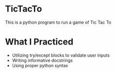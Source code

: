 # TicTacTo
This is a python program to run a game of Tic Tac To

# What I Practiced
* Utilizing try/except blocks to validate user inputs
* Writing informative docstrings
* Using proper python syntax

